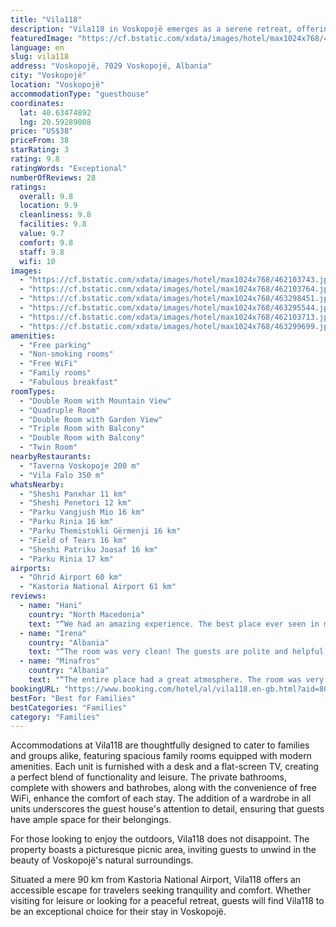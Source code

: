 ```yaml
---
title: "Vila118"
description: "Vila118 in Voskopojë emerges as a serene retreat, offering guests a unique blend of comfort and convenience with its garden views and well-appointed accommodations."
featuredImage: "https://cf.bstatic.com/xdata/images/hotel/max1024x768/462103743.jpg?k=10cd9a47a9a760de1872c1c66fa553d37dd0b147e0bf09994c063f06bb8b1145&o=&hp=1"
language: en
slug: vila118
address: "Voskopojë, 7029 Voskopojë, Albania"
city: "Voskopojë"
location: "Voskopojë"
accommodationType: "guesthouse"
coordinates:
  lat: 40.63474892
  lng: 20.59289008
price: "US$38"
priceFrom: 38
starRating: 3
rating: 9.8
ratingWords: "Exceptional"
numberOfReviews: 28
ratings:
  overall: 9.8
  location: 9.9
  cleanliness: 9.8
  facilities: 9.8
  value: 9.7
  comfort: 9.8
  staff: 9.8
  wifi: 10
images:
  - "https://cf.bstatic.com/xdata/images/hotel/max1024x768/462103743.jpg?k=10cd9a47a9a760de1872c1c66fa553d37dd0b147e0bf09994c063f06bb8b1145&o=&hp=1"
  - "https://cf.bstatic.com/xdata/images/hotel/max1024x768/462103764.jpg?k=d60702a27e063e14a6e78872943d1674594c90c19db72abc1275329b46db94c3&o=&hp=1"
  - "https://cf.bstatic.com/xdata/images/hotel/max1024x768/463298451.jpg?k=76251b1ba52b9b548ed48394ea45246a15aa565aff614154d3570269f7fceb68&o=&hp=1"
  - "https://cf.bstatic.com/xdata/images/hotel/max1024x768/463295544.jpg?k=8cc0d93d0662c38e59f1113e5fd1cf9a5ea6c4137f3be65cc954a960083d0e00&o=&hp=1"
  - "https://cf.bstatic.com/xdata/images/hotel/max1024x768/462103713.jpg?k=2647a9d0e79f923d2e16614cc5b0dc748885180e15f72c54bbf745a2c374ca8c&o=&hp=1"
  - "https://cf.bstatic.com/xdata/images/hotel/max1024x768/463299699.jpg?k=3d4238575948c09b325b75eb047cb13b9ab5b385ee2885d2dc3b5ae8bbf4c100&o=&hp=1"
amenities:
  - "Free parking"
  - "Non-smoking rooms"
  - "Free WiFi"
  - "Family rooms"
  - "Fabulous breakfast"
roomTypes:
  - "Double Room with Mountain View"
  - "Quadruple Room"
  - "Double Room with Garden View"
  - "Triple Room with Balcony"
  - "Double Room with Balcony"
  - "Twin Room"
nearbyRestaurants:
  - "Taverna Voskopoje 200 m"
  - "Vila Falo 350 m"
whatsNearby:
  - "Sheshi Panxhar 11 km"
  - "Sheshi Penetori 12 km"
  - "Parku Vangjush Mio 16 km"
  - "Parku Rinia 16 km"
  - "Parku Themistokli Gërmenji 16 km"
  - "Field of Tears 16 km"
  - "Sheshi Patriku Joasaf 16 km"
  - "Parku Rinia 17 km"
airports:
  - "Ohrid Airport 60 km"
  - "Kastoria National Airport 61 km"
reviews:
  - name: "Hani"
    country: "North Macedonia"
    text: "“We had an amazing experience. The best place ever seen in my life! Rooms in this wood and stone made \"castle\" building was beautiful, cosy, warm and sparklingly clean. And also the best unique breakfast ever: home made eco products on table, good...”"
  - name: "Irena"
    country: "Albania"
    text: "“The room was very clean! The guests are polite and helpful! The breakfast was delicious! I enjoined 2 nights at Vila 118 ! I recommend to stay here when you come to Voskopoje!”"
  - name: "Minafros"
    country: "Albania"
    text: "“The entire place had a great atmosphere. The room was very clean and cozy. The location was very easy to drive to. Free parking space just outside the inn. Simple and delicious breakfast. I especially enjoyed the homemade sweet pancakes. The Tv on...”"
bookingURL: "https://www.booking.com/hotel/al/vila118.en-gb.html?aid=8035640"
bestFor: "Best for Families"
bestCategories: "Families"
category: "Families"
---
```


Accommodations at Vila118 are thoughtfully designed to cater to families and groups alike, featuring spacious family rooms equipped with modern amenities. Each unit is furnished with a desk and a flat-screen TV, creating a perfect blend of functionality and leisure. The private bathrooms, complete with showers and bathrobes, along with the convenience of free WiFi, enhance the comfort of each stay. The addition of a wardrobe in all units underscores the guest house's attention to detail, ensuring that guests have ample space for their belongings.

For those looking to enjoy the outdoors, Vila118 does not disappoint. The property boasts a picturesque picnic area, inviting guests to unwind in the beauty of Voskopojë's natural surroundings. 

Situated a mere 90 km from Kastoria National Airport, Vila118 offers an accessible escape for travelers seeking tranquility and comfort. Whether visiting for leisure or looking for a peaceful retreat, guests will find Vila118 to be an exceptional choice for their stay in Voskopojë.